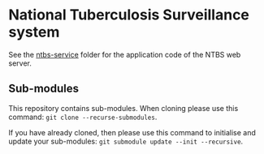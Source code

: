 # National Tuberculosis Surveillance system
See the [ntbs-service](./ntbs-service) folder for the application code of the NTBS web server.
 
## Sub-modules
This repository contains sub-modules. When cloning please use this command: `git clone --recurse-submodules`.

If you have already cloned, then please use this command to initialise and update your sub-modules: `git submodule update --init --recursive`.